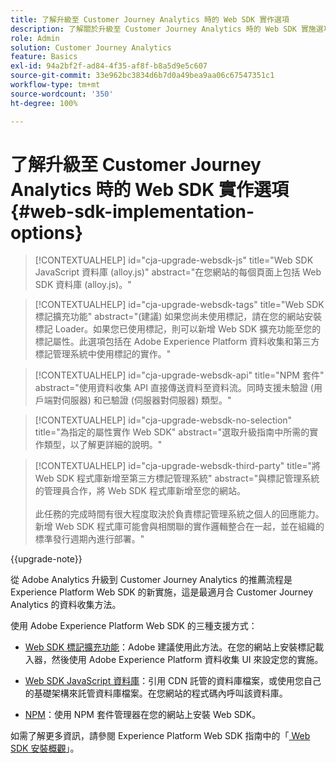 ```yaml
---
title: 了解升級至 Customer Journey Analytics 時的 Web SDK 實作選項
description: 了解關於升級至 Customer Journey Analytics 時的 Web SDK 實施選項
role: Admin
solution: Customer Journey Analytics
feature: Basics
exl-id: 94a2bf2f-ad84-4f35-af8f-b8a5d9e5c607
source-git-commit: 33e962bc3834d6b7d0a49bea9aa06c67547351c1
workflow-type: tm+mt
source-wordcount: '350'
ht-degree: 100%

---
```


# 了解升級至 Customer Journey Analytics 時的 Web SDK 實作選項 {#web-sdk-implementation-options}

<!-- markdownlint-disable MD034 -->

>[!CONTEXTUALHELP]
>id="cja-upgrade-websdk-js"
>title="Web SDK JavaScript 資料庫 (alloy.js)"
>abstract="在您網站的每個頁面上包括 Web SDK 資料庫 (alloy.js)。"

<!-- markdownlint-enable MD034 -->

<!-- markdownlint-disable MD034 -->

>[!CONTEXTUALHELP]
>id="cja-upgrade-websdk-tags"
>title="Web SDK 標記擴充功能"
>abstract="(建議) 如果您尚未使用標記，請在您的網站安裝標記 Loader。如果您已使用標記，則可以新增 Web SDK 擴充功能至您的標記屬性。此選項包括在 Adobe Experience Platform 資料收集和第三方標記管理系統中使用標記的實作。"

<!-- markdownlint-enable MD034 -->

<!-- markdownlint-disable MD034 -->

>[!CONTEXTUALHELP]
>id="cja-upgrade-websdk-api"
>title="NPM 套件"
>abstract="使用資料收集 API 直接傳送資料至資料流。同時支援未驗證 (用戶端對伺服器) 和已驗證 (伺服器對伺服器) 類型。"

<!-- markdownlint-enable MD034 -->

<!-- markdownlint-disable MD034 -->

>[!CONTEXTUALHELP]
>id="cja-upgrade-websdk-no-selection"
>title="為指定的屬性實作 Web SDK"
>abstract="選取升級指南中所需的實作類型，以了解更詳細的說明。"

<!-- markdownlint-enable MD034 -->

<!-- markdownlint-disable MD034 -->

>[!CONTEXTUALHELP]
>id="cja-upgrade-websdk-third-party"
>title="將 Web SDK 程式庫新增至第三方標記管理系統"
>abstract="與標記管理系統的管理員合作，將 Web SDK 程式庫新增至您的網站。<br><br>此任務的完成時間有很大程度取決於負責標記管理系統之個人的回應能力。新增 Web SDK 程式庫可能會與相關聯的實作邏輯整合在一起，並在組織的標準發行週期內進行部署。"

<!-- markdownlint-enable MD034 -->

{{upgrade-note}}

從 Adobe Analytics 升級到 Customer Journey Analytics 的推薦流程是 Experience Platform Web SDK 的新實施，這是最適月合 Customer Journey Analytics 的資料收集方法。

使用 Adob&#x200B;&#x200B;e Experience Platform Web SDK 的三種支援方式：

* [Web SDK 標記擴充功能](https://experienceleague.adobe.com/zh-hant/docs/experience-platform/web-sdk/install/extension)：Adobe 建議使用此方法。在您的網站上安裝標記載入器，然後使用 Adob&#x200B;&#x200B;e Experience Platform 資料收集 UI 來設定您的實施。

* [Web SDK JavaScript 資料庫](https://experienceleague.adobe.com/zh-hant/docs/experience-platform/web-sdk/install/library)：引用 CDN 託管的資料庫檔案，或使用您自己的基礎架構來託管資料庫檔案。在您網站的程式碼內呼叫該資料庫。

* [NPM](https://experienceleague.adobe.com/zh-hant/docs/experience-platform/web-sdk/install/npm)：使用 NPM 套件管理器在您的網站上安裝 Web SDK。

如需了解更多資訊，請參閱 Experience Platform Web SDK 指南中的「[ Web SDK 安裝概觀](https://experienceleague.adobe.com/zh-hant/docs/experience-platform/web-sdk/install/overview)」。
